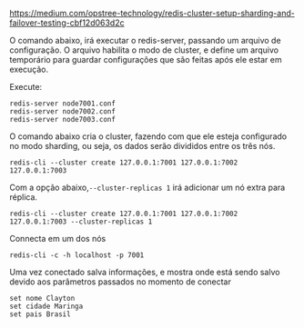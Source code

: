 https://medium.com/opstree-technology/redis-cluster-setup-sharding-and-failover-testing-cbf12d063d2c

O comando abaixo, irá executar o redis-server, passando um arquivo de configuração. O arquivo habilita o modo de cluster, e define um arquivo temporário para guardar configurações que são feitas após ele estar em execução.

Execute:
```
redis-server node7001.conf
redis-server node7002.conf
redis-server node7003.conf
```

O comando abaixo cria o cluster, fazendo com que ele esteja configurado no modo sharding, ou seja, os dados serão divididos entre os três nós.

```
redis-cli --cluster create 127.0.0.1:7001 127.0.0.1:7002 127.0.0.1:7003
```

Com a opção abaixo,`--cluster-replicas 1` irá adicionar um nó extra para réplica.

```
redis-cli --cluster create 127.0.0.1:7001 127.0.0.1:7002 127.0.0.1:7003 --cluster-replicas 1
```

Connecta em um dos nós

```
redis-cli -c -h localhost -p 7001
```

Uma vez conectado salva informações, e mostra onde está sendo salvo devido aos parâmetros passados no momento de conectar
```
set nome Clayton
set cidade Maringa
set pais Brasil
```

